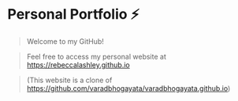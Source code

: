 # Personal Portfolio ⚡️ 

> Welcome to my GitHub! 

> Feel free to access my personal website at https://rebeccalashley.github.io

> (This website is a clone of https://github.com/varadbhogayata/varadbhogayata.github.io)


<!-- ### Website Preview
<p align="center"> 
  <kbd>
    <a href="https://rebeccalashley.github.io" target="_blank"><img src="examples/preview.gif">
  </a>
  </kbd>
</p> -->

